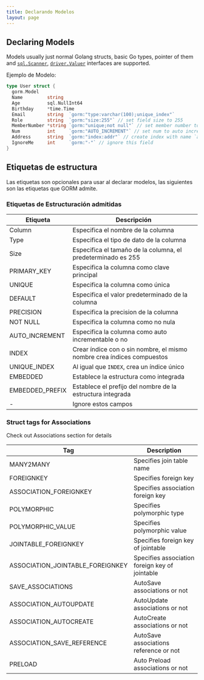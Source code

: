 ```yaml
---
title: Declarando Modelos
layout: page
---
```

## Declaring Models

Models usually just normal Golang structs, basic Go types, pointer of them and [`sql.Scanner`](https://golang.org/pkg/database/sql/#Scanner), [`driver.Valuer`](https://golang.org/pkg/database/sql/driver/#Valuer) interfaces are supported.

Ejemplo de Modelo:

```go
type User struct {
  gorm.Model
  Name         string
  Age          sql.NullInt64
  Birthday     *time.Time
  Email        string  `gorm:"type:varchar(100);unique_index"`
  Role         string  `gorm:"size:255"` // set field size to 255
  MemberNumber *string `gorm:"unique;not null"` // set member number to unique and not null
  Num          int     `gorm:"AUTO_INCREMENT"` // set num to auto incrementable
  Address      string  `gorm:"index:addr"` // create index with name `addr` for address
  IgnoreMe     int     `gorm:"-"` // ignore this field
}
```

## Etiquetas de estructura

Las etiquetas son opcionales para usar al declarar modelos, las siguientes son las etiquetas que GORM admite.

### Etiquetas de Estructuración admitidas

| Etiqueta        | Descripción                                                            |
| --------------- | ---------------------------------------------------------------------- |
| Column          | Especifica el nombre de la columna                                     |
| Type            | Especifica el tipo de dato de la columna                               |
| Size            | Especifica el tamaño de la columna, el predeterminado es 255           |
| PRIMARY_KEY     | Especifica la columna como clave principal                             |
| UNIQUE          | Especifica la columna como única                                       |
| DEFAULT         | Especifica el valor predeterminado de la columna                       |
| PRECISION       | Especifica la precision de la columna                                  |
| NOT NULL        | Especifica la columna como no nula                                     |
| AUTO_INCREMENT  | Especifica la columna como auto incrementable o no                     |
| INDEX           | Crear índice con o sin nombre, el mismo nombre crea índices compuestos |
| UNIQUE_INDEX    | Al igual que `INDEX`, crea un índice único                             |
| EMBEDDED        | Establece la estructura como integrada                                 |
| EMBEDDED_PREFIX | Establece el prefijo del nombre de la estructura integrada             |
| -               | Ignore estos campos                                                    |

### Struct tags for Associations

Check out Associations section for details

| Tag                                | Description                                    |
| ---------------------------------- | ---------------------------------------------- |
| MANY2MANY                          | Specifies join table name                      |
| FOREIGNKEY                         | Specifies foreign key                          |
| ASSOCIATION_FOREIGNKEY             | Specifies association foreign key              |
| POLYMORPHIC                        | Specifies polymorphic type                     |
| POLYMORPHIC_VALUE                  | Specifies polymorphic value                    |
| JOINTABLE_FOREIGNKEY               | Specifies foreign key of jointable             |
| ASSOCIATION_JOINTABLE_FOREIGNKEY | Specifies association foreign key of jointable |
| SAVE_ASSOCIATIONS                  | AutoSave associations or not                   |
| ASSOCIATION_AUTOUPDATE             | AutoUpdate associations or not                 |
| ASSOCIATION_AUTOCREATE             | AutoCreate associations or not                 |
| ASSOCIATION_SAVE_REFERENCE       | AutoSave associations reference or not         |
| PRELOAD                            | Auto Preload associations or not               |